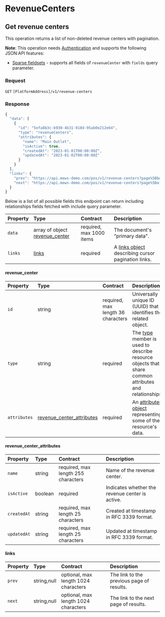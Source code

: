 <!-- AUTOMATICALLY GENERATED, DO NOT MODIFY -->
# RevenueCenters

## Get revenue centers

This operation returns a list of non-deleted revenue centers with pagination.

**Note**: This operation needs [Authentication](../guidelines/authentication.md) and supports the following JSON:API features:

- [Sparse fieldsets](../guidelines/sparse-fieldsets.md) - supports all fields of `revenueCenter` with `fields` query parameter.

### Request

`GET` `[PlatformAddress]/v1/revenue-centers`

### Response

```javascript
{
  "data": [
    {
      "id": "5efa8b3c-b930-4b31-918d-95ab0e212e64",
      "type": "revenueCenters",
      "attributes": {
        "name": "Main Outlet",
        "isActive": true,
        "createdAt": "2023-01-01T00:00:00Z",
        "updatedAt": "2023-01-02T00:00:00Z"
      }
    }
  ],
  "links": {
    "prev": "https://api.mews-demo.com/pos/v1/revenue-centers?page%5Bbefore%5D=NA&page%5Bsize%5D=1",
    "next": "https://api.mews-demo.com/pos/v1/revenue-centers?page%5Bafter%5D=NA&page%5Bsize%5D=1"
  }
}
```
Below is a list of all possible fields this endpoint can return including relationships fields fetched with include query parameter.

| Property | Type | Contract | Description |
| :-- | :-- | :-- | :-- |
| `data` | array of object [revenue_center](revenuecenters.md#revenue_center) | required, max 1000 items | The document's "primary data". |
| `links` | [links](revenuecenters.md#links) | required | A [links object](https://jsonapi.org/profiles/ethanresnick/cursor-pagination/#auto-id-links) describing cursor pagination links. |

#### revenue_center

| Property | Type | Contract | Description |
| :-- | :-- | :-- | :-- |
| `id` | string | required, max length 36 characters | Universally unique ID (UUID) that identifies the related object. |
| `type` | string | required | The [type](https://jsonapi.org/format/#document-resource-object-identification) member is used to describe resource objects that share common attributes and relationships. |
| `attributes` | [revenue_center_attributes](revenuecenters.md#revenue_center_attributes) | required | An [attributes object](https://jsonapi.org/format/#document-resource-object-attributes) representing some of the resource's data. |

#### revenue_center_attributes

| Property | Type | Contract | Description |
| :-- | :-- | :-- | :-- |
| `name` | string | required, max length 255 characters | Name of the revenue center. |
| `isActive` | boolean | required | Indicates whether the revenue center is active. |
| `createdAt` | string | required, max length 25 characters | Created at timestamp in RFC 3339 format. |
| `updatedAt` | string | required, max length 25 characters | Updated at timestamp in RFC 3339 format. |

#### links

| Property | Type | Contract | Description |
| :-- | :-- | :-- | :-- |
| `prev` | string,null | optional, max length 1024 characters | The link to the previous page of results. |
| `next` | string,null | optional, max length 1024 characters | The link to the next page of results. |
